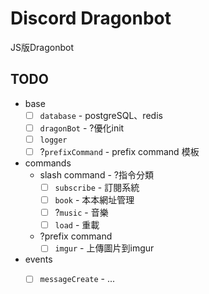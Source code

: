 # Discord Dragonbot
JS版Dragonbot
## TODO
+ base
    + [ ] `database` - postgreSQL、redis
    + [ ] `dragonBot` - ?優化init
    + [ ] `logger`
    + [ ] ?`prefixCommand` - prefix command 模板
+ commands
    + slash command - ?指令分類
        + [ ] `subscribe` - 訂閱系統
        + [ ] `book` - 本本網址管理
        + [ ] ?`music` - 音樂
        + [ ] `load` - 重載
    + ?prefix command
        + [ ] `imgur` - 上傳圖片到imgur
+ events
    + [ ] `messageCreate` - ...

